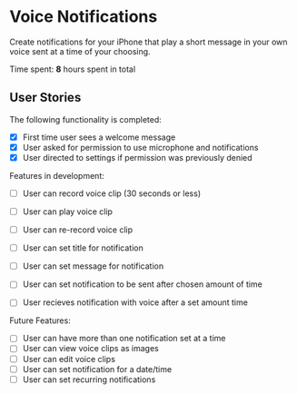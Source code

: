 # Voice Notifications
Create notifications for your iPhone that play a short message in your own voice sent at a time of your choosing. 

Time spent: **8** hours spent in total

## User Stories

The following functionality is completed:

- [x] First time user sees a welcome message
- [x] User asked for permission to use microphone and notifications
- [x] User directed to settings if permission was previously denied

Features in development:

- [ ] User can record voice clip (30 seconds or less)
- [ ] User can play voice clip
- [ ] User can re-record voice clip
- [ ] User can set title for notification
- [ ] User can set message for notification
- [ ] User can set notification to be sent after chosen amount of time
- [ ] User recieves notification with voice after a set amount time


Future Features:
- [ ] User can have more than one notification set at a time
- [ ] User can view voice clips as images
- [ ] User can edit voice clips
- [ ] User can set notification for a date/time
- [ ] User can set recurring notifications
